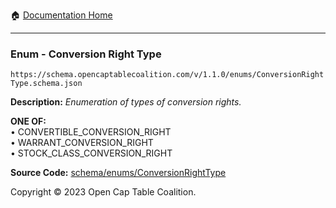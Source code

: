 :house: [Documentation Home](../../../README.md)

---

### Enum - Conversion Right Type

`https://schema.opencaptablecoalition.com/v/1.1.0/enums/ConversionRightType.schema.json`

**Description:** _Enumeration of types of conversion rights._

**ONE OF:**</br>&bull; CONVERTIBLE_CONVERSION_RIGHT </br>&bull; WARRANT_CONVERSION_RIGHT </br>&bull; STOCK_CLASS_CONVERSION_RIGHT

**Source Code:** [schema/enums/ConversionRightType](../../../../schema/enums/ConversionRightType.schema.json)

Copyright © 2023 Open Cap Table Coalition.
